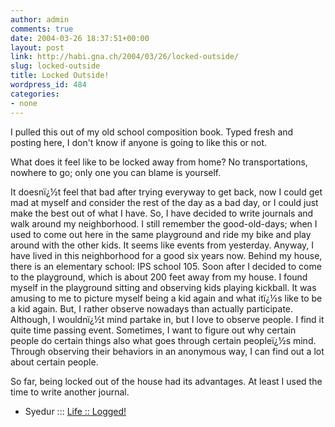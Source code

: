 ```yaml
---
author: admin
comments: true
date: 2004-03-26 18:37:51+00:00
layout: post
link: http://habi.gna.ch/2004/03/26/locked-outside/
slug: locked-outside
title: Locked Outside!
wordpress_id: 484
categories:
- none
---
```


I pulled this out of my old school composition book. Typed fresh and posting here, I don't know if anyone is going to like this or not.

What does it feel like to be locked away from home? No transportations, nowhere to go; only one you can blame is yourself.

It doesnï¿½t feel that bad after trying everyway to get back, now I could get mad at myself and consider the rest of the day as a bad day, or I could just make the best out of what I have. So, I have decided to write journals and walk around my neighborhood. I still remember the good-old-days; when I used to come out here in the same playground and ride my bike and play around with the other kids. It seems like events from yesterday. Anyway, I have lived in this neighborhood for a good six years now. Behind my house, there is an elementary school: IPS school 105. Soon after I decided to come to the playground, which is about 200 feet away from my house. I found myself in the playground sitting and observing kids playing kickball. It was amusing to me to picture myself being a kid again and what itï¿½s like to be a kid again. But, I rather observe nowadays than actually participate. Although, I wouldnï¿½t mind partake in, but I love to observe people. I find it quite time passing event. Sometimes, I want to figure out why certain people do certain things also what goes through certain peopleï¿½s mind. Through observing their behaviors in an anonymous way, I can find out a lot about certain people.

So far, being locked out of the house had its advantages. At least I used the time to write another journal.

- Syedur ::: [Life :: Logged!](http://blogs.hybridanalysis.com/)
